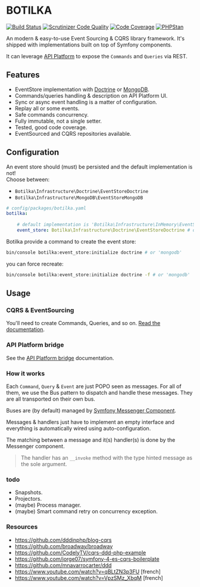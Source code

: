 # BOTILKA

[![Build Status](https://travis-ci.org/botilka/botilka.svg?branch=master)](https://travis-ci.org/botilka/botilka)
[![Scrutinizer Code Quality](https://scrutinizer-ci.com/g/botilka/botilka/badges/quality-score.png?b=master)](https://scrutinizer-ci.com/g/botilka/botilka/?branch=master)
[![Code Coverage](https://scrutinizer-ci.com/g/botilka/botilka/badges/coverage.png?b=master)](https://scrutinizer-ci.com/g/botilka/botilka/?branch=master)
[![PHPStan](https://img.shields.io/badge/PHPStan-enabled-brightgreen.svg?style=flat)](https://github.com/phpstan/phpstan)

An modern & easy-to-use Event Sourcing & CQRS library framework. It's shipped with implementations built on top of Symfony components.

It can leverage [API Platform](https://api-platform.com) to expose the `Commands` and `Queries` via REST.

## Features

- EventStore implementation with [Doctrine](https://www.doctrine-project.org/) or [MongoDB](https://www.mongodb.com).
- Commands/queries handling & description on API Platform UI.
- Sync or async event handling is a matter of configuration.
- Replay all or some events.
- Safe commands concurrency.
- Fully immutable, not a single setter.
- Tested, good code coverage. 
- EventSourced and CQRS repositories available.

## Configuration

An event store should (must) be persisted and the default implementation is not! \
Choose between:
 - `Botilka\Infrastructure\Doctrine\EventStoreDoctrine`
 - `Botilka\Infrastructure\MongoDB\EventStoreMongoDB`
 
```yaml
# config/packages/botilka.yaml
botilka:
    
    # default implementation is 'Botilka\Infrastructure\InMemory\EventStoreInMemory', not persisted!!
    event_store: Botilka\Infrastructure\Doctrine\EventStoreDoctrine # or 'Botilka\Infrastructure\MongoDB\EventStoreMongoDB'
```

Botilka provide a command to create the event store:

```sh
bin/console botilka:event_store:initialize doctrine # or 'mongodb'
```
you can force recreate:
```sh
bin/console botilka:event_store:initialize doctrine -f # or 'mongodb'
```

## Usage

### CQRS & EventSourcing

You'll need to create Commands, Queries, and so on. [Read the documentation](/documentation/cqrs.md).


### API Platform bridge
See the [API Platform bridge](/documentation/api_platform_bridge.md) documentation.

### How it works

Each `Command`, `Query` & `Event` are just POPO seen as messages. For all of them, we use the Bus pattern to dispatch and
handle these messages. They are all transported on their own bus.

Buses are (by default) managed by [Symfony Messenger Component](https://symfony.com/doc/4.1/messenger.html).

Messages & handlers just have to implement an empty interface and everything is automatically wired
using auto-configuration.

The matching between a message and it(s) handler(s) is done by the Messenger component.
> The handler has an `__invoke` method with the type hinted message as the sole argument.


### todo

- Snapshots.
- Projectors.
- (maybe) Process manager.
- (maybe) Smart command retry on concurrency exception.


### Resources

- https://github.com/dddinphp/blog-cqrs
- https://github.com/broadway/broadway
- https://github.com/CodelyTV/cqrs-ddd-php-example
- https://github.com/jorge07/symfony-4-es-cqrs-boilerplate
- https://github.com/mnavarrocarter/ddd
- https://www.youtube.com/watch?v=qBLtZN3p3FU \[french\]
- https://www.youtube.com/watch?v=VpzSMz_XbqM \[french\]
